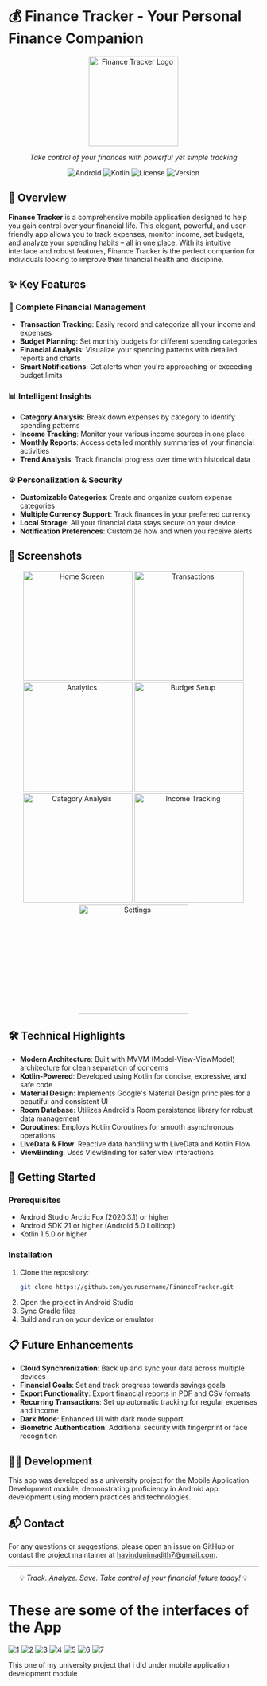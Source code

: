 # 💰 Finance Tracker - Your Personal Finance Companion

<div align="center">
  <img src="app/src/main/res/drawable/ic_finance_logo.png" alt="Finance Tracker Logo" width="180"/>
  <p><em>Take control of your finances with powerful yet simple tracking</em></p>
  
  ![Android](https://img.shields.io/badge/Platform-Android-3DDC84?logo=android)
  ![Kotlin](https://img.shields.io/badge/Language-Kotlin-0095D5?logo=kotlin)
  ![License](https://img.shields.io/badge/License-MIT-blue.svg)
  ![Version](https://img.shields.io/badge/Version-1.0.0-brightgreen.svg)
</div>

## 📱 Overview

**Finance Tracker** is a comprehensive mobile application designed to help you gain control over your financial life. This elegant, powerful, and user-friendly app allows you to track expenses, monitor income, set budgets, and analyze your spending habits – all in one place. With its intuitive interface and robust features, Finance Tracker is the perfect companion for individuals looking to improve their financial health and discipline.

## ✨ Key Features

### 💸 Complete Financial Management
- **Transaction Tracking**: Easily record and categorize all your income and expenses
- **Budget Planning**: Set monthly budgets for different spending categories
- **Financial Analysis**: Visualize your spending patterns with detailed reports and charts
- **Smart Notifications**: Get alerts when you're approaching or exceeding budget limits

### 📊 Intelligent Insights
- **Category Analysis**: Break down expenses by category to identify spending patterns
- **Income Tracking**: Monitor your various income sources in one place
- **Monthly Reports**: Access detailed monthly summaries of your financial activities
- **Trend Analysis**: Track financial progress over time with historical data

### ⚙️ Personalization & Security
- **Customizable Categories**: Create and organize custom expense categories
- **Multiple Currency Support**: Track finances in your preferred currency
- **Local Storage**: All your financial data stays secure on your device
- **Notification Preferences**: Customize how and when you receive alerts

## 📸 Screenshots

<div align="center">
  <img src="https://github.com/user-attachments/assets/537bcd9d-3395-4e57-bbb2-24439928ffe5" width="220" alt="Home Screen"/>
  <img src="https://github.com/user-attachments/assets/ff4bd7a7-dbf4-4885-ae22-c49930773b7c" width="220" alt="Transactions"/>
  <img src="https://github.com/user-attachments/assets/272e62b0-d4c1-4f4c-9ba7-590fd335ee6f" width="220" alt="Analytics"/>
  <img src="https://github.com/user-attachments/assets/638c0ef5-3c6d-41f6-bd5c-ff226b638da1" width="220" alt="Budget Setup"/>
</div>

<div align="center">
  <img src="https://github.com/user-attachments/assets/ea9a23e5-c94e-4a4c-8709-e5bd0d6db13e" width="220" alt="Category Analysis"/>
  <img src="https://github.com/user-attachments/assets/8703f3b6-3010-455f-b389-0de66d9a7033" width="220" alt="Income Tracking"/>
  <img src="https://github.com/user-attachments/assets/c7d10631-c08f-4ed0-8737-50827f4aac15" width="220" alt="Settings"/>
</div>

## 🛠️ Technical Highlights

- **Modern Architecture**: Built with MVVM (Model-View-ViewModel) architecture for clean separation of concerns
- **Kotlin-Powered**: Developed using Kotlin for concise, expressive, and safe code
- **Material Design**: Implements Google's Material Design principles for a beautiful and consistent UI
- **Room Database**: Utilizes Android's Room persistence library for robust data management
- **Coroutines**: Employs Kotlin Coroutines for smooth asynchronous operations
- **LiveData & Flow**: Reactive data handling with LiveData and Kotlin Flow
- **ViewBinding**: Uses ViewBinding for safer view interactions

## 🚀 Getting Started

### Prerequisites
- Android Studio Arctic Fox (2020.3.1) or higher
- Android SDK 21 or higher (Android 5.0 Lollipop)
- Kotlin 1.5.0 or higher

### Installation
1. Clone the repository:
   ```bash
   git clone https://github.com/yourusername/FinanceTracker.git
   ```
2. Open the project in Android Studio
3. Sync Gradle files
4. Build and run on your device or emulator

## 📋 Future Enhancements

- **Cloud Synchronization**: Back up and sync your data across multiple devices
- **Financial Goals**: Set and track progress towards savings goals
- **Export Functionality**: Export financial reports in PDF and CSV formats
- **Recurring Transactions**: Set up automatic tracking for regular expenses and income
- **Dark Mode**: Enhanced UI with dark mode support
- **Biometric Authentication**: Additional security with fingerprint or face recognition

## 👨‍💻 Development

This app was developed as a university project for the Mobile Application Development module, demonstrating proficiency in Android app development using modern practices and technologies.


## 📬 Contact

For any questions or suggestions, please open an issue on GitHub or contact the project maintainer at [havindunimadith7@gmail.com](mailto:havindunimadith7@gmail.com).

---

<div align="center">
  <p>💡 <em>Track. Analyze. Save. Take control of your financial future today!</em> 💡</p>
</div>


# These are some of the interfaces of the App


![1](https://github.com/user-attachments/assets/537bcd9d-3395-4e57-bbb2-24439928ffe5)
![2](https://github.com/user-attachments/assets/ff4bd7a7-dbf4-4885-ae22-c49930773b7c)
![3](https://github.com/user-attachments/assets/272e62b0-d4c1-4f4c-9ba7-590fd335ee6f)
![4](https://github.com/user-attachments/assets/638c0ef5-3c6d-41f6-bd5c-ff226b638da1)
![5](https://github.com/user-attachments/assets/ea9a23e5-c94e-4a4c-8709-e5bd0d6db13e)
![6](https://github.com/user-attachments/assets/8703f3b6-3010-455f-b389-0de66d9a7033)
![7](https://github.com/user-attachments/assets/c7d10631-c08f-4ed0-8737-50827f4aac15)


This one of my university project that i did under mobile application development module 

